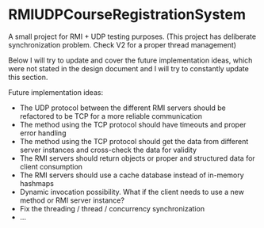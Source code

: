 # RMIUDPCourseRegistrationSystem

A small project for RMI + UDP testing purposes. (This project has deliberate synchronization problem. Check V2 for a proper thread
management)

Below I will try to update and cover the future implementation ideas, which were not stated in the design
document and I will try to constantly update this section.

Future implementation ideas:
- The UDP protocol between the different RMI servers should be refactored to be TCP for a more reliable communication
- The method using the TCP protocol should have timeouts and proper error handling
- The method using the TCP protocol should get the data from different server instances and cross-check the data for validity
- The RMI servers should return objects or proper and structured data for client consumption
- The RMI servers should use a cache database instead of in-memory hashmaps
- Dynamic invocation possibility. What if the client needs to use a new method or RMI server instance?
- Fix the threading / thread / concurrency synchronization
- ...
